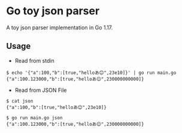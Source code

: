 # Go toy json parser

A toy json parser implementation in Go 1.17.

## Usage

* Read from stdin

```shell
$ echo '{"a":100,"b":[true,"helloあ😊",23e10]}' | go run main.go
{"a":100.123000,"b":[true,"helloあ😊",230000000000]}
```

* Read from JSON File

```shell
$ cat json
{"a":100,"b":[true,"helloあ😊",23e10]}

$ go run main.go json
{"a":100.123000,"b":[true,"helloあ😊",230000000000]}
```
